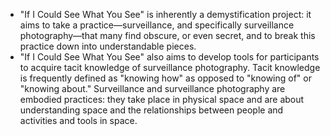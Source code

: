 * "If I Could See What You See" is inherently a demystification project: it aims to take a practice—surveillance, and specifically surveillance photography—that many find obscure, or even secret, and to break this practice down into understandable pieces.
* "If I Could See What You See" also aims to develop tools for participants to acquire tacit knowledge of surveillance photography. Tacit knowledge is frequently defined as "knowing how" as opposed to "knowing of" or "knowing about." Surveillance and surveillance photography are embodied practices: they take place in physical space and are about understanding space and the relationships between people and activities and tools in space.
